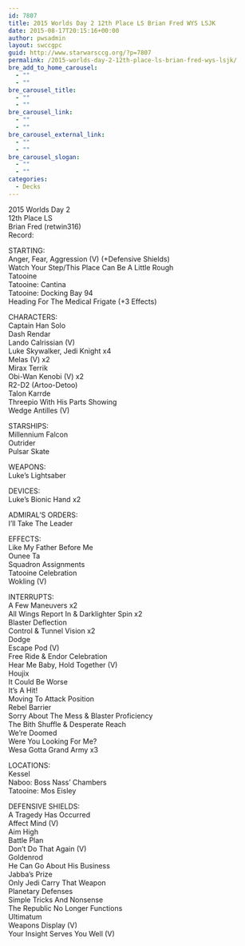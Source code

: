 ```yaml
---
id: 7807
title: 2015 Worlds Day 2 12th Place LS Brian Fred WYS LSJK
date: 2015-08-17T20:15:16+00:00
author: pwsadmin
layout: swccgpc
guid: http://www.starwarsccg.org/?p=7807
permalink: /2015-worlds-day-2-12th-place-ls-brian-fred-wys-lsjk/
bre_add_to_home_carousel:
  - ""
  - ""
bre_carousel_title:
  - ""
  - ""
bre_carousel_link:
  - ""
  - ""
bre_carousel_external_link:
  - ""
  - ""
bre_carousel_slogan:
  - ""
  - ""
categories:
  - Decks
---
```

2015 Worlds Day 2  
12th Place LS  
Brian Fred (retwin316)  
Record:

STARTING:  
Anger, Fear, Aggression (V) (+Defensive Shields)  
Watch Your Step/This Place Can Be A Little Rough  
Tatooine  
Tatooine: Cantina  
Tatooine: Docking Bay 94  
Heading For The Medical Frigate (+3 Effects)

CHARACTERS:  
Captain Han Solo  
Dash Rendar  
Lando Calrissian (V)  
Luke Skywalker, Jedi Knight x4  
Melas (V) x2  
Mirax Terrik  
Obi-Wan Kenobi (V) x2  
R2-D2 (Artoo-Detoo)  
Talon Karrde  
Threepio With His Parts Showing  
Wedge Antilles (V)

STARSHIPS:  
Millennium Falcon  
Outrider  
Pulsar Skate

WEAPONS:  
Luke&#8217;s Lightsaber

DEVICES:  
Luke&#8217;s Bionic Hand x2

ADMIRAL&#8217;S ORDERS:  
I&#8217;ll Take The Leader

EFFECTS:  
Like My Father Before Me  
Ounee Ta  
Squadron Assignments  
Tatooine Celebration  
Wokling (V)

INTERRUPTS:  
A Few Maneuvers x2  
All Wings Report In & Darklighter Spin x2  
Blaster Deflection  
Control & Tunnel Vision x2  
Dodge  
Escape Pod (V)  
Free Ride & Endor Celebration  
Hear Me Baby, Hold Together (V)  
Houjix  
It Could Be Worse  
It&#8217;s A Hit!  
Moving To Attack Position  
Rebel Barrier  
Sorry About The Mess & Blaster Proficiency  
The Bith Shuffle & Desperate Reach  
We&#8217;re Doomed  
Were You Looking For Me?  
Wesa Gotta Grand Army x3

LOCATIONS:  
Kessel  
Naboo: Boss Nass&#8217; Chambers  
Tatooine: Mos Eisley

DEFENSIVE SHIELDS:  
A Tragedy Has Occurred  
Affect Mind (V)  
Aim High  
Battle Plan  
Don&#8217;t Do That Again (V)  
Goldenrod  
He Can Go About His Business  
Jabba&#8217;s Prize  
Only Jedi Carry That Weapon  
Planetary Defenses  
Simple Tricks And Nonsense  
The Republic No Longer Functions  
Ultimatum  
Weapons Display (V)  
Your Insight Serves You Well (V)